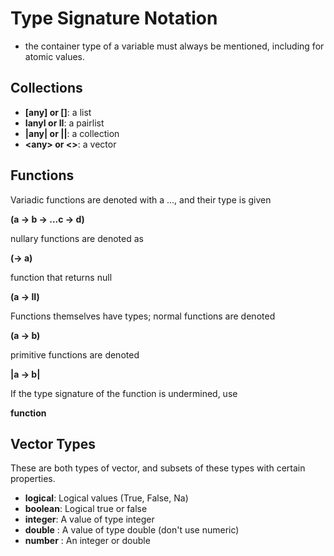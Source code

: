 
# Type Signature Notation

- the container type of a variable must always be mentioned,
including for atomic values.

## Collections

* **[any] or []**: a list
* **IanyI or II**: a pairlist
* **|any| or ||**: a collection
* **\<any\> or <>**: a vector

## Functions

Variadic functions are denoted with a ...,
and their type is given

**(a -> b -> ...c -> d)**

nullary functions are denoted as

**(-> a)**

function that returns null

**(a -> II)**

Functions themselves have types; normal functions are denoted

**(a -> b)**

primitive functions are denoted

**|a -> b|**

If the type signature of the function is undermined, use

**function**

## Vector Types

These are both types of vector, and subsets of these types with certain properties.

* **logical**: Logical values (True, False, Na)
* **boolean**: Logical true or false
* **integer**: A value of type integer
* **double** : A value of type double (don't use numeric)
* **number** : An integer or double
